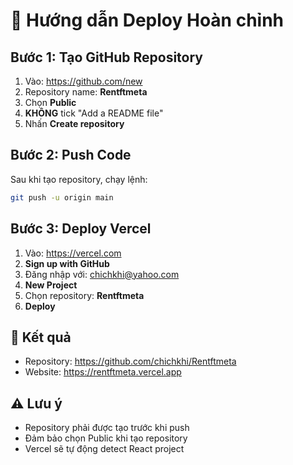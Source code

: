 # 🚀 Hướng dẫn Deploy Hoàn chỉnh

## Bước 1: Tạo GitHub Repository

1. Vào: https://github.com/new
2. Repository name: **Rentftmeta**
3. Chọn **Public**
4. **KHÔNG** tick "Add a README file"
5. Nhấn **Create repository**

## Bước 2: Push Code

Sau khi tạo repository, chạy lệnh:

```bash
git push -u origin main
```

## Bước 3: Deploy Vercel

1. Vào: https://vercel.com
2. **Sign up with GitHub**
3. Đăng nhập với: chichkhi@yahoo.com
4. **New Project**
5. Chọn repository: **Rentftmeta**
6. **Deploy**

## 🎉 Kết quả

- Repository: https://github.com/chichkhi/Rentftmeta
- Website: https://rentftmeta.vercel.app

## ⚠️ Lưu ý

- Repository phải được tạo trước khi push
- Đảm bảo chọn Public khi tạo repository
- Vercel sẽ tự động detect React project